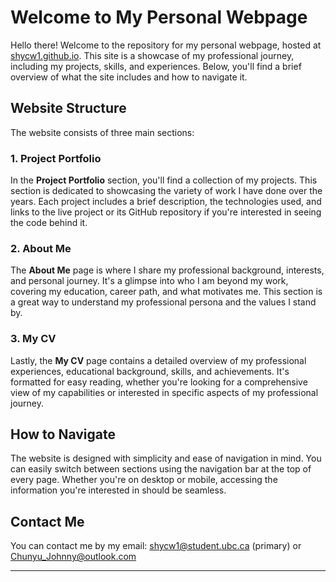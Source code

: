# Welcome to My Personal Webpage

Hello there! Welcome to the repository for my personal webpage, hosted at [shycw1.github.io](https://shycw1.github.io/). This site is a showcase of my professional journey, including my projects, skills, and experiences. Below, you'll find a brief overview of what the site includes and how to navigate it.

## Website Structure

The website consists of three main sections:

### 1. Project Portfolio

In the **Project Portfolio** section, you'll find a collection of my projects. This section is dedicated to showcasing the variety of work I have done over the years. Each project includes a brief description, the technologies used, and links to the live project or its GitHub repository if you're interested in seeing the code behind it.

### 2. About Me

The **About Me** page is where I share my professional background, interests, and personal journey. It's a glimpse into who I am beyond my work, covering my education, career path, and what motivates me. This section is a great way to understand my professional persona and the values I stand by.

### 3. My CV

Lastly, the **My CV** page contains a detailed overview of my professional experiences, educational background, skills, and achievements. It's formatted for easy reading, whether you're looking for a comprehensive view of my capabilities or interested in specific aspects of my professional journey.

## How to Navigate

The website is designed with simplicity and ease of navigation in mind. You can easily switch between sections using the navigation bar at the top of every page. Whether you're on desktop or mobile, accessing the information you're interested in should be seamless.

## Contact Me

You can contact me by my email: shycw1@student.ubc.ca (primary) or Chunyu_Johnny@outlook.com


---


